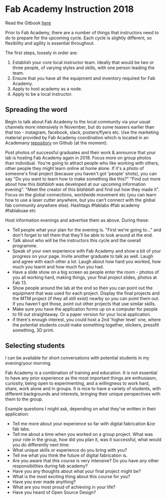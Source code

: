 # Fab Academy Instruction 2018

Read the Gitbook [here](https://wendwarge.gitbooks.io/fab-academy-2018/content/)

Prior to Fab Academy, there are a number of things that instructors need to do to prepare for the upcoming cycle. Each cycle is slightly different, so flexibility and agility is essential throughout.

The first steps, loosely in order are:

1. Establish your core local instructor team. Ideally that would be two or three people, of varying styles and skills, with one person leading the team.
2. Ensure that you have all the equipment and inventory required for Fab Academy.
3. Apply to host academy as a node.
4. Apply to be a local instructor.

## Spreading the word

Begin to talk about Fab Academy to the local community via your usual channels more intensively in November, but do some teasers earlier than that too - instagram, facebook, slack, posters/flyers etc. Use the marketing material provided by Fab Academy coordination which is located in an Academany [repository](https://github.com/Academany) on Github (at the moment). 

Post photos of successful graduates and their work & announce that your lab is hosting Fab Academy again in 2018. Focus more on group photos than individual. You're going to attract people who like working with others, other people they might learn online at home alone. If it's a photo of someone's final project (because you haven't got 'people' shots), you can say "Do you want to learn how to make something like this?" "Find out more about how this _blahblah_ was developed at our upcoming information evening". "Meet the creator of this _blahblah_ and find out how they made it". Focus on the global connections, worldwide movement etc (you can learn how to use a laser cutter anywhere, but you can't connect with the global fab community anywhere else). Hashtags #fablabs #fab academy #fablabuae etc

Host information evenings and advertise them as above. During these:

- Tell people what your plan for the evening is. "First we're going to..." and don't forget to tell them that they'll be able to look around at the end.
- Talk about who will be the instructors this cycle and the overall programme. 
- Speak of your own experience with Fab Academy and show a bit of your progress on your page. Invite another graduate to talk as well. Laugh and agree with each other a lot. Laugh about how hard you worked, how much you learnt and how much fun you had. 
- Have a slide show on a big screen as people enter the room - photos of you all working hard, making things, your final project slides, photos at Fab 13. 
- Show people around the lab at the end so then you can point out the equipment that was used for each project. Display the final projects and the MTM project (if they all still exist) nearby so you can point them out. If you haven't got those, point out other projects that use similar skills. 
- Make sure you have the application forms up on a computer for people to fill out straightaway. Or a paper version for your local application. 
- if there's enough interest, you could host a 2nd 'higher level' one, where the potential students could make something together, stickers, pressfit something, 3D print.

## Selecting students

I can be available for short conversations with potential students in my evening/your morning. 

Fab Academy is a combination of training and education. It is not essential to have any prior experience as the most important things are enthusiasm, curiosity, being open to experimenting, and a willingness to work hard, share, work alone and in groups. It is nice to have a variety of students, with different backgrounds and interests, bringing their unique perspectives with them to the group.

Example questions I might ask, depending on what they've written in their application:
- Tell me more about your experience so far with digital fabrication &/or fab labs.
- Tell me about a time when you worked on a group project. What was your role in the group, how did you plan it, was it successful, what would you do differently next time.
- What unique skills or experience do you bring with you? 
- Tell me what you think the future of digital fabrication is.
- Are you aware that this course is very intensive? Do you have any other responsibilities during fab academy?
- Have you any thoughts about what your final project might be?
- What is the most exciting thing about this course for you?
- Have you ever made anything?
- What are you most proud of achieving in your life?
- Have you heard of Open Source Design?


